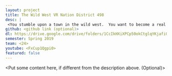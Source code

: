 ```yaml
---
layout: project
title: The Wild West VR Nation District 498
desc: |
 <You stumble upon a town in the wild west.  You want to become a real cowbow and have to prove yourself worthy.  Think you have what it takes?>
github: <github link (optional)>
dl: https://drive.google.com/drive/folders/1CcIkHXiXPCp50okCtglqYKjafiQlVkIv
semester: Spring 2019
team: <24>
youtube: <FxCup1Qgpi0>
featured: false
---
```

<Put some content here, if different from the description above. (Optional)>
